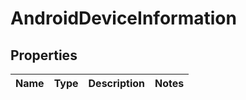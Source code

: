# AndroidDeviceInformation

## Properties
Name | Type | Description | Notes
------------ | ------------- | ------------- | -------------
